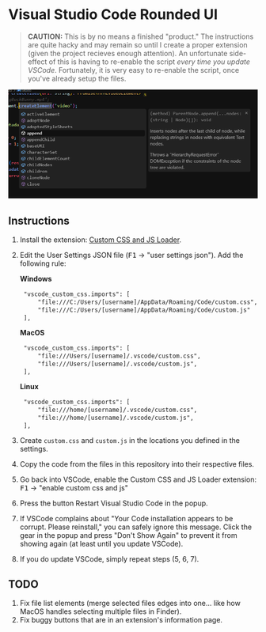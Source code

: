 # Visual Studio Code Rounded UI

> **CAUTION:** This is by no means a finished "product." The instructions are quite hacky and may remain so until I create a proper extension (given the project recieves enough attention). An unfortunate side-effect of this is having to re-enable the script _every time you update VSCode_. Fortunately, it is very easy to re-enable the script, once you've already setup the files.

![After](https://github.com/NabeelAhmed1721/vscode-rounded-ui/blob/main/screenshots/After.png)

## Instructions
1. Install the extension: [Custom CSS and JS Loader](https://marketplace.visualstudio.com/items?itemName=be5invis.vscode-custom-css).
2. Edit the User Settings JSON file (<kbd>F1</kbd> &rarr; "user settings json"). Add the following rule:
	
	**Windows**
	
		"vscode_custom_css.imports": [
			"file:///C:/Users/[username]/AppData/Roaming/Code/custom.css",
			"file:///C:/Users/[username]/AppData/Roaming/Code/custom.js"
		],
		
	**MacOS**
	
		"vscode_custom_css.imports": [
			"file:///Users/[username]/.vscode/custom.css",
			"file:///Users/[username]/.vscode/custom.js",
		],

	**Linux**

		"vscode_custom_css.imports": [
			"file:///home/[username]/.vscode/custom.css",
			"file:///home/[username]/.vscode/custom.js",
		],

3. Create `custom.css` and `custom.js` in the locations you defined in the settings.
4. Copy the code from the files in this repository into their respective files.
5. Go back into VSCode, enable the Custom CSS and JS Loader extension: <kbd>F1</kbd> &rarr; "enable custom css and js"
6. Press the button Restart Visual Studio Code in the popup.
7. If VSCode complains about "Your Code installation appears to be corrupt. Please reinstall," you can safely ignore this message. Click the gear in the popup and press "Don't Show Again" to prevent it from showing again (at least until you update VSCode).
8. If you do update VSCode, simply repeat steps (5, 6, 7).


## TODO
1. Fix file list elements (merge selected files edges into one... like how MacOS handles selecting multiple files in Finder).
2. Fix buggy buttons that are in an extension's information page.
